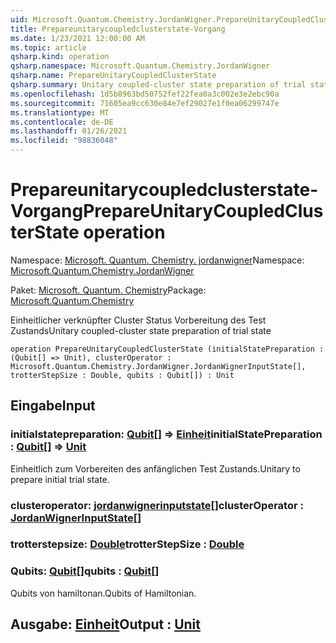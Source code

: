```yaml
---
uid: Microsoft.Quantum.Chemistry.JordanWigner.PrepareUnitaryCoupledClusterState
title: Prepareunitarycoupledclusterstate-Vorgang
ms.date: 1/23/2021 12:00:00 AM
ms.topic: article
qsharp.kind: operation
qsharp.namespace: Microsoft.Quantum.Chemistry.JordanWigner
qsharp.name: PrepareUnitaryCoupledClusterState
qsharp.summary: Unitary coupled-cluster state preparation of trial state
ms.openlocfilehash: 1d5b8963bd50752fef22fea0a3c002e3e2ebc90a
ms.sourcegitcommit: 71605ea9cc630e84e7ef29027e1f0ea06299747e
ms.translationtype: MT
ms.contentlocale: de-DE
ms.lasthandoff: 01/26/2021
ms.locfileid: "98836048"
---
```

# <a name="prepareunitarycoupledclusterstate-operation"></a><span data-ttu-id="fb06f-102">Prepareunitarycoupledclusterstate-Vorgang</span><span class="sxs-lookup"><span data-stu-id="fb06f-102">PrepareUnitaryCoupledClusterState operation</span></span>

<span data-ttu-id="fb06f-103">Namespace: [Microsoft. Quantum. Chemistry. jordanwigner](xref:Microsoft.Quantum.Chemistry.JordanWigner)</span><span class="sxs-lookup"><span data-stu-id="fb06f-103">Namespace: [Microsoft.Quantum.Chemistry.JordanWigner](xref:Microsoft.Quantum.Chemistry.JordanWigner)</span></span>

<span data-ttu-id="fb06f-104">Paket: [Microsoft. Quantum. Chemistry](https://nuget.org/packages/Microsoft.Quantum.Chemistry)</span><span class="sxs-lookup"><span data-stu-id="fb06f-104">Package: [Microsoft.Quantum.Chemistry](https://nuget.org/packages/Microsoft.Quantum.Chemistry)</span></span>


<span data-ttu-id="fb06f-105">Einheitlicher verknüpfter Cluster Status Vorbereitung des Test Zustands</span><span class="sxs-lookup"><span data-stu-id="fb06f-105">Unitary coupled-cluster state preparation of trial state</span></span>

```qsharp
operation PrepareUnitaryCoupledClusterState (initialStatePreparation : (Qubit[] => Unit), clusterOperator : Microsoft.Quantum.Chemistry.JordanWigner.JordanWignerInputState[], trotterStepSize : Double, qubits : Qubit[]) : Unit
```


## <a name="input"></a><span data-ttu-id="fb06f-106">Eingabe</span><span class="sxs-lookup"><span data-stu-id="fb06f-106">Input</span></span>

### <a name="initialstatepreparation--qubit--unit"></a><span data-ttu-id="fb06f-107">initialstatepreparation: [Qubit](xref:microsoft.quantum.lang-ref.qubit)[] => [Einheit](xref:microsoft.quantum.lang-ref.unit)</span><span class="sxs-lookup"><span data-stu-id="fb06f-107">initialStatePreparation : [Qubit](xref:microsoft.quantum.lang-ref.qubit)[] => [Unit](xref:microsoft.quantum.lang-ref.unit)</span></span> 

<span data-ttu-id="fb06f-108">Einheitlich zum Vorbereiten des anfänglichen Test Zustands.</span><span class="sxs-lookup"><span data-stu-id="fb06f-108">Unitary to prepare initial trial state.</span></span>


### <a name="clusteroperator--jordanwignerinputstate"></a><span data-ttu-id="fb06f-109">clusteroperator: [jordanwignerinputstate](xref:Microsoft.Quantum.Chemistry.JordanWigner.JordanWignerInputState)[]</span><span class="sxs-lookup"><span data-stu-id="fb06f-109">clusterOperator : [JordanWignerInputState](xref:Microsoft.Quantum.Chemistry.JordanWigner.JordanWignerInputState)[]</span></span>




### <a name="trotterstepsize--double"></a><span data-ttu-id="fb06f-110">trotterstepsize: [Double](xref:microsoft.quantum.lang-ref.double)</span><span class="sxs-lookup"><span data-stu-id="fb06f-110">trotterStepSize : [Double](xref:microsoft.quantum.lang-ref.double)</span></span>




### <a name="qubits--qubit"></a><span data-ttu-id="fb06f-111">Qubits: [Qubit](xref:microsoft.quantum.lang-ref.qubit)[]</span><span class="sxs-lookup"><span data-stu-id="fb06f-111">qubits : [Qubit](xref:microsoft.quantum.lang-ref.qubit)[]</span></span>

<span data-ttu-id="fb06f-112">Qubits von hamiltonan.</span><span class="sxs-lookup"><span data-stu-id="fb06f-112">Qubits of Hamiltonian.</span></span>



## <a name="output--unit"></a><span data-ttu-id="fb06f-113">Ausgabe: [Einheit](xref:microsoft.quantum.lang-ref.unit)</span><span class="sxs-lookup"><span data-stu-id="fb06f-113">Output : [Unit](xref:microsoft.quantum.lang-ref.unit)</span></span>

